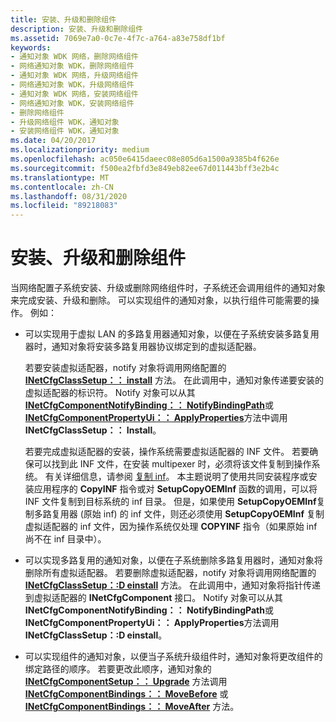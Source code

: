 ```yaml
---
title: 安装、升级和删除组件
description: 安装、升级和删除组件
ms.assetid: 7069e7a0-0c7e-4f7c-a764-a83e758df1bf
keywords:
- 通知对象 WDK 网络，删除网络组件
- 网络通知对象 WDK，删除网络组件
- 通知对象 WDK 网络，升级网络组件
- 网络通知对象 WDK，升级网络组件
- 通知对象 WDK 网络，安装网络组件
- 网络通知对象 WDK，安装网络组件
- 删除网络组件
- 升级网络组件 WDK，通知对象
- 安装网络组件 WDK，通知对象
ms.date: 04/20/2017
ms.localizationpriority: medium
ms.openlocfilehash: ac050e6415daeec08e805d6a1500a9385b4f626e
ms.sourcegitcommit: f500ea2fbfd3e849eb82ee67d011443bff3e2b4c
ms.translationtype: MT
ms.contentlocale: zh-CN
ms.lasthandoff: 08/31/2020
ms.locfileid: "89218083"
---
```

# <a name="installing-upgrading-and-removing-the-component"></a>安装、升级和删除组件





当网络配置子系统安装、升级或删除网络组件时，子系统还会调用组件的通知对象来完成安装、升级和删除。 可以实现组件的通知对象，以执行组件可能需要的操作。 例如：

-   可以实现用于虚拟 LAN 的多路复用器通知对象，以便在子系统安装多路复用器时，通知对象将安装多路复用器协议绑定到的虚拟适配器。

    若要安装虚拟适配器，notify 对象将调用网络配置的 [**INetCfgClassSetup：： install**](/previous-versions/windows/hardware/network/ff547711(v=vs.85)) 方法。 在此调用中，通知对象传递要安装的虚拟适配器的标识符。 Notify 对象可以从其[**INetCfgComponentNotifyBinding：： NotifyBindingPath**](/previous-versions/windows/hardware/network/ff547731(v=vs.85))或[**INetCfgComponentPropertyUi：： ApplyProperties**](/previous-versions/windows/hardware/network/ff547741(v=vs.85))方法中调用**INetCfgClassSetup：： Install**。

    若要完成虚拟适配器的安装，操作系统需要虚拟适配器的 INF 文件。 若要确保可以找到此 INF 文件，在安装 multipexer 时，必须将该文件复制到操作系统。 有关详细信息，请参阅 [复制 inf](../install/copying-inf-files.md)。 本主题说明了使用共同安装程序或安装应用程序的 **CopyINF** 指令或对 **SetupCopyOEMInf** 函数的调用，可以将 INF 文件复制到目标系统的 inf 目录。 但是，如果使用 **SetupCopyOEMInf**复制多路复用器 (原始 inf) 的 inf 文件，则还必须使用 **SetupCopyOEMInf** 复制虚拟适配器的 inf 文件，因为操作系统仅处理 **COPYINF** 指令（如果原始 inf 尚不在 inf 目录中）。

-   可以实现多路复用的通知对象，以便在子系统删除多路复用器时，通知对象将删除所有虚拟适配器。 若要删除虚拟适配器，notify 对象将调用网络配置的 [**INetCfgClassSetup：:D einstall**](/previous-versions/windows/hardware/network/ff547710(v=vs.85)) 方法。 在此调用中，通知对象将指针传递到虚拟适配器的 **INetCfgComponent** 接口。 Notify 对象可以从其**INetCfgComponentNotifyBinding：： NotifyBindingPath**或**INetCfgComponentPropertyUi：： ApplyProperties**方法调用**INetCfgClassSetup：:D einstall**。

-   可以实现组件的通知对象，以便当子系统升级组件时，通知对象将更改组件的绑定路径的顺序。 若要更改此顺序，通知对象的 [**INetCfgComponentSetup：： Upgrade**](/previous-versions/windows/hardware/network/ff547783(v=vs.85)) 方法调用 [**INetCfgComponentBindings：： MoveBefore**](/previous-versions/windows/hardware/network/ff547722(v=vs.85)) 或 [**INetCfgComponentBindings：： MoveAfter**](/previous-versions/windows/hardware/network/ff547721(v=vs.85)) 方法。

 

